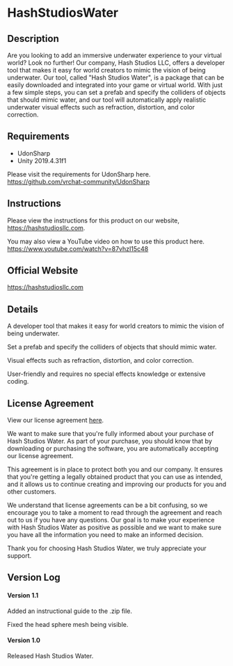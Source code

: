 # HashStudiosWater

## Description

Are you looking to add an immersive underwater experience to your virtual world? Look no further! Our company, Hash Studios LLC, offers a developer tool that makes it easy for world creators to mimic the vision of being underwater. Our tool, called "Hash Studios Water", is a package that can be easily downloaded and integrated into your game or virtual world. With just a few simple steps, you can set a prefab and specify the colliders of objects that should mimic water, and our tool will automatically apply realistic underwater visual effects such as refraction, distortion, and color correction.


## Requirements

* UdonSharp 
* Unity 2019.4.31f1 

Please visit the requirements for UdonSharp here. 
https://github.com/vrchat-community/UdonSharp


## Instructions

Please view the instructions for this product on our website, 
https://hashstudiosllc.com. 

You may also view a YouTube video on how to use this product here. 
https://www.youtube.com/watch?v=87vhzI15c48


## Official Website

https://hashstudiosllc.com


## Details

A developer tool that makes it easy for world creators to mimic the vision of being underwater. 

Set a prefab and specify the colliders of objects that should mimic water. 

Visual effects such as refraction, distortion, and color correction. 

User-friendly and requires no special effects knowledge or extensive coding.

## License Agreement

View our license agreement [here](https://drive.google.com/file/d/1-zxVmuv-lEcXTcOc9DyYn2paBkshKIZI/view?usp=sharing).

We want to make sure that you're fully informed about your purchase of Hash Studios Water. As part of your purchase, you should know that by downloading or purchasing the software, you are automatically accepting our license agreement. 

This agreement is in place to protect both you and our company. It ensures that you're getting a legally obtained product that you can use as intended, and it allows us to continue creating and improving our products for you and other customers. 

We understand that license agreements can be a bit confusing, so we encourage you to take a moment to read through the agreement and reach out to us if you have any questions. Our goal is to make your experience with Hash Studios Water as positive as possible and we want to make sure you have all the information you need to make an informed decision. 

Thank you for choosing Hash Studios Water, we truly appreciate your support.

## Version Log

#### Version 1.1 

Added an instructional guide to the .zip file.

Fixed the head sphere mesh being visible. 

#### Version 1.0 

Released Hash Studios Water.
